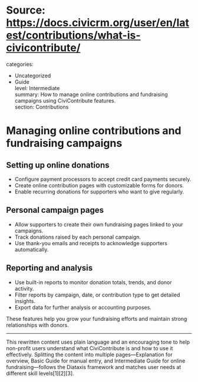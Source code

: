 # Source: https://docs.civicrm.org/user/en/latest/contributions/what-is-civicontribute/

categories:
  - Uncategorized
  - Guide  
level: Intermediate  
summary: How to manage online contributions and fundraising campaigns using CiviContribute features.  
section: Contributions  

# Managing online contributions and fundraising campaigns

## Setting up online donations

- Configure payment processors to accept credit card payments securely.  
- Create online contribution pages with customizable forms for donors.  
- Enable recurring donations for supporters who want to give regularly.  

## Personal campaign pages

- Allow supporters to create their own fundraising pages linked to your campaigns.  
- Track donations raised by each personal campaign.  
- Use thank-you emails and receipts to acknowledge supporters automatically.

## Reporting and analysis

- Use built-in reports to monitor donation totals, trends, and donor activity.  
- Filter reports by campaign, date, or contribution type to get detailed insights.  
- Export data for further analysis or accounting purposes.

These features help you grow your fundraising efforts and maintain strong relationships with donors.

---

This rewritten content uses plain language and an encouraging tone to help non-profit users understand what CiviContribute is and how to use it effectively. Splitting the content into multiple pages—Explanation for overview, Basic Guide for manual entry, and Intermediate Guide for online fundraising—follows the Diataxis framework and matches user needs at different skill levels[1][2][3].
